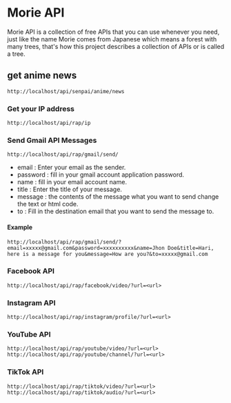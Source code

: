 # Morie API

Morie API is a collection of free APIs that you can use whenever you need, just like the name Morie comes from Japanese which means a forest with many trees, that's how this project describes a collection of APIs or is called a tree.






## get anime news

```url
http://localhost/api/senpai/anime/news
```



### Get your IP address

```url
http://localhost/api/rap/ip
```

### Send Gmail API Messages

```url
http://localhost/api/rap/gmail/send/
```

-   email : Enter your email as the sender.
-   password : fill in your gmail account application password.
-   name : fill in your email account name.
-   title : Enter the title of your message.
-   message : the contents of the message what you want to send change the text or html code.
-   to : Fill in the destination email that you want to send the message to.

#### Example

```url
http://localhost/api/rap/gmail/send/?email=xxxxx@gmail.com&password=xxxxxxxxxx&name=Jhon Doe&title=Hari, here is a message for you&message=How are you?&to=xxxxx@gmail.com
```

### Facebook API

```url
http://localhost/api/rap/facebook/video/?url=<url>
```

### Instagram API

```url
http://localhost/api/rap/instagram/profile/?url=<url>
```

### YouTube API

```url
http://localhost/api/rap/youtube/video/?url=<url>
http://localhost/api/rap/youtube/channel/?url=<url>
```

### TikTok API

```url
http://localhost/api/rap/tiktok/video/?url=<url>
http://localhost/api/rap/tiktok/audio/?url=<url>
```
